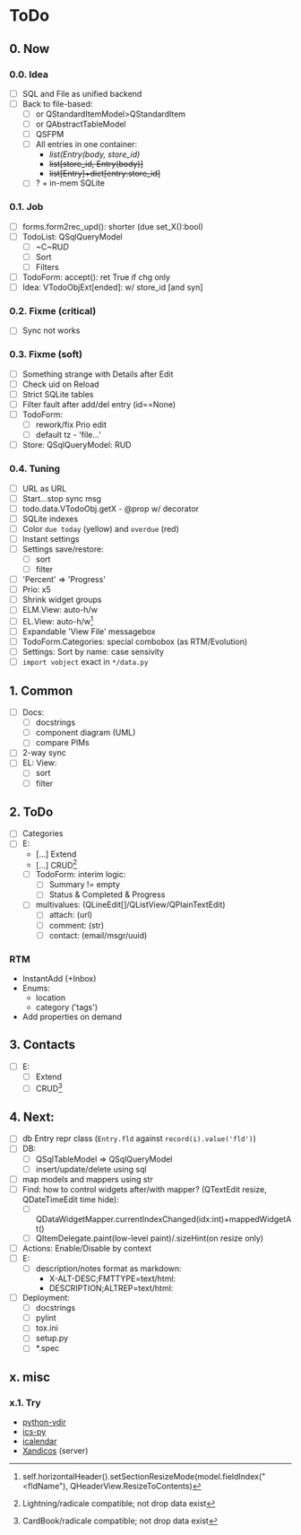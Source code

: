 # ToDo

## 0. Now

### 0.0. Idea
- [ ] SQL and File as unified backend
- [ ] Back to file-based:
  - [ ] or QStandardItemModel>QStandardItem
  - [ ] or QAbstractTableModel
  - [ ] QSFPM
  - [ ] All entries in one container:
    - _list(Entry(body, store_id)_
    - ~~list[store_id, Entry(body)]~~
    - ~~list[Entry]+dict[entry:store_id]~~
  - [ ] ? + in-mem SQLite

### 0.1. Job
- [ ] forms.form2rec_upd(): shorter (due set_X():bool)
- [ ] TodoList: QSqlQueryModel
  - [ ] ~C~RU*D*
  - [ ] Sort
  - [ ] Filters
- [ ] TodoForm: accept(): ret True if chg only
- [ ] Idea: VTodoObjExt[ended]: w/ store_id [and syn]

### 0.2. Fixme (critical)
- [ ] Sync not works

### 0.3. Fixme (soft)
- [ ] Something strange with Details after Edit
- [ ] Check uid on Reload
- [ ] Strict SQLite tables
- [ ] Filter fault after add/del entry (id==None)
- [ ] TodoForm:
  - [ ] rework/fix Prio edit
  - [ ] default tz - 'file...'
- [ ] Store: QSqlQueryModel: RUD

### 0.4. Tuning
- [ ] URL as URL
- [ ] Start...stop sync msg
- [ ] todo.data.VTodoObj.getX - @prop w/ decorator
- [ ] SQLite indexes
- [ ] Color `due today` (yellow) and `overdue` (red)
- [ ] Instant settings
- [ ] Settings save/restore:
  - [ ] sort
  - [ ] filter
- [ ] 'Percent' => 'Progress'
- [ ] Prio: x5
- [ ] Shrink widget groups
- [ ] ELM.View: auto-h/w
- [ ] EL.View: auto-h/w[^1]
- [ ] Expandable 'View File' messagebox
- [ ] TodoForm.Categories: special combobox (as RTM/Evolution)
- [ ] Settings: Sort by name: case sensivity
- [ ] `import vobject` exact in `*/data.py`

## 1. Common
- [ ] Docs:
  - [ ] docstrings
  - [ ] component diagram (UML)
  - [ ] compare PIMs
- [ ] 2-way sync
- [ ] EL: View:
  - [ ] sort
  - [ ] filter

## 2. ToDo
- [ ] Categories
- [ ] E:
  - […] Extend
  - […] CRUD[^2]
  - [ ] TodoForm: interim logic:
    - [ ] Summary != empty
    - [ ] Status & Completed & Progress
  - [ ] multivalues: (QLineEdit[]/QListView/QPlainTextEdit)
     - [ ] attach: (url)
     - [ ] comment: (str)
     - [ ] contact: (email/msgr/uuid)

### RTM
- InstantAdd (+Inbox)
- Enums:
  - location
  - category ('tags')
- Add properties on demand

## 3. Contacts
- [ ] E:
  - [ ] Extend
  - [ ] CRUD[^3]

## 4. Next:
- [ ] db Entry repr class (`Entry.fld` against `record(i).value('fld')`)
- [ ] DB:
  - [ ] QSqlTableModel => QSqlQueryModel
  - [ ] insert/update/delete using sql
- [ ] map models and mappers using str
- [ ] Find: how to control widgets after/with mapper? (QTextEdit resize, QDateTimeEdit time hide):
  - [ ] QDataWidgetMapper.currentIndexChanged(idx:int)+mappedWidgetAt()
  - [ ] QItemDelegate.paint(low-level paint)/.sizeHint(on resize only)
- [ ] Actions: Enable/Disable by context
- [ ] E:
  - [ ] description/notes format as markdown:
     - X-ALT-DESC;FMTTYPE=text/html:
     - DESCRIPTION;ALTREP=text/html:
- [ ] Deployment:
  - [ ] docstrings
  - [ ] pylint
  - [ ] tox.ini
  - [ ] setup.py
  - [ ] \*.spec

## x. misc

### x.1. Try
- [python-vdir](https://github.com/pimutils/python-vdir)
- [ics-py](https://github.com/ics-py/ics-py/)
- [icalendar](https://github.com/collective/icalendar/)
- [Xandicos](https://github.com/jelmer/xandikos) (server)

[^1]: self.horizontalHeader().setSectionResizeMode(model.fieldIndex("<fldName"), QHeaderView.ResizeToContents)
[^2]: Lightning/radicale compatible; not drop data exist
[^3]: CardBook/radicale compatible; not drop data exist

